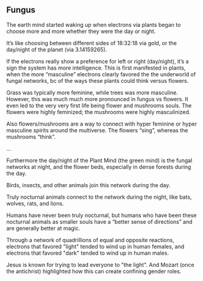 ## Fungus

The earth mind started waking up when electrons via plants began to choose more and more whether they were the day or night. 

It’s like choosing between different sides of 18:32:18 via gold, or the day/night of the planet (via 3.14159265).

If the electrons really show a preference for left or right (day/night), it’s a sign the system has more intelligence. This is first manifested in plants, when the more “masculine” electrons clearly favored the the underworld of fungal networks, bc of the ways these plants could think versus flowers. 

Grass was typically more feminine, while trees was more masculine. However, this was much much more pronounced in fungus vs flowers. It even led to the very very first life being flower and mushrooms souls. 
The flowers were highly feminized; the mushrooms were highly masculinized. 

Also flowers/mushrooms are a way to connect with hyper feminine or hyper masculine spirits around the multiverse. The flowers “sing”, whereas the mushrooms “think”.

…

Furthermore the day/night of the Plant Mind (the green mind) is the fungal networks at night, and the flower beds, especially in dense forests during the day.

Birds, insects, and other animals join this network during the day.

Truly nocturnal animals connect to the network during the night, like bats, wolves, rats, and lions.

Humans have never been truly nocturnal, but humans who have been these nocturnal animals as smaller souls have a “better sense of directions” and are generally better at magic.

Through a network of quadrillions of equal and opposite reactions, electrons that favored "light" tended to wind up in human females, and electrons that favored "dark" tended to wind up in human males.

Jesus is known for trying to lead everyone to "the light". And Mozart (once the antichrist) highlighted how this can create confining gender roles.